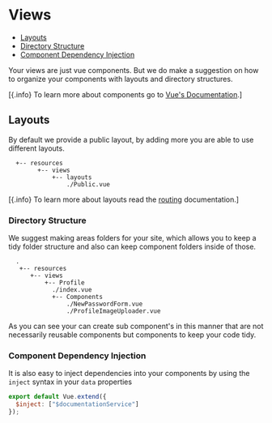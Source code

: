 # Views

- [Layouts](#layouts)
- [Directory Structure](#directory-structure)
- [Component Dependency Injection](#component-dependency-injection)

Your views are just vue components. But we do make a suggestion on how to organize your components with layouts and
directory structures.

[{.info} To learn more about components go to [Vue's Documentation](https://vuejs.org/v2/guide/components.html).]

## Layouts

By default we provide a public layout, by adding more you are able to use different layouts.

```tree
  +-- resources
        +-- views
            +-- layouts
                ./Public.vue
```

[{.info} To learn more about layouts read the [routing](/routing#layouts) documentation.]

### Directory Structure

We suggest making areas folders for your site, which allows you to keep a tidy folder structure and also can keep component folders inside of those.

      .
       +-- resources
          +-- views
              +-- Profile
                ./index.vue
                +-- Components
                    ./NewPasswordForm.vue
                    ./ProfileImageUploader.vue

As you can see your can create sub component's in this manner that are not necessarily reusable components but components to keep your code tidy.

### Component Dependency Injection

It is also easy to inject dependencies into your components by using the `inject` syntax in your `data` properties

```js
export default Vue.extend({
  $inject: ["$documentationService"]
});
```
